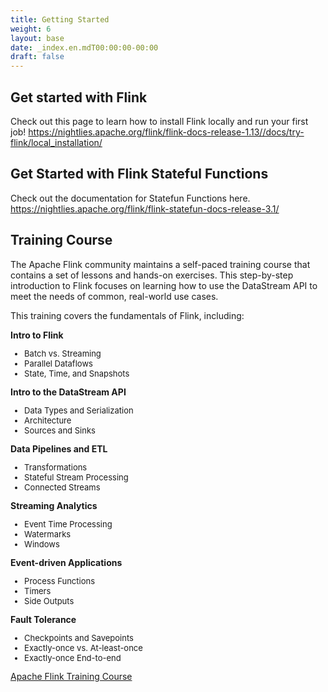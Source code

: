 ```yaml
---
title: Getting Started
weight: 6
layout: base
date: _index.en.mdT00:00:00-00:00
draft: false
---
```



## Get started with Flink

Check out this page to learn how to install Flink locally and run your first job!
https://nightlies.apache.org/flink/flink-docs-release-1.13//docs/try-flink/local_installation/


## Get Started with Flink Stateful Functions

Check out the documentation for Statefun Functions here.
https://nightlies.apache.org/flink/flink-statefun-docs-release-3.1/


## Training Course

The Apache Flink community maintains a self-paced training course that contains
a set of lessons and hands-on exercises. This step-by-step introduction to Flink focuses
on learning how to use the DataStream API to meet the needs of common, real-world use cases.

This training covers the fundamentals of Flink, including:

<div class="row">
    <div class="col-sm-4">
        <div class="panel panel-default">
            <div class="panel-heading">
                <span class="glyphicon glyphicon-blackboard"></span>  <b>Intro to Flink</b>
            </div>
            <div class="panel-body">
                <ul style="font-size: small;">
                    <li>Batch vs. Streaming</li>
                    <li>Parallel Dataflows</li>
                    <li>State, Time, and Snapshots</li>
                </ul>
            </div>
        </div>
    </div>
    <div class="col-sm-4">
        <div class="panel panel-default">
            <div class="panel-heading">
                <span class="glyphicon glyphicon-random"></span> <b>Intro to the DataStream API</b>
            </div>
            <div class="panel-body">
                <ul style="font-size: small;">
                    <li>Data Types and Serialization</li>
                    <li>Architecture</li>
                    <li>Sources and Sinks</li>
                </ul>
            </div>
        </div>
    </div>
    <div class="col-sm-4">
        <div class="panel panel-default">
            <div class="panel-heading">
                <span class="glyphicon glyphicon-copy"></span> <b>Data Pipelines and ETL</b>
            </div>
            <div class="panel-body">
                <ul style="font-size: small;">
                <li>Transformations</li>
                <li>Stateful Stream Processing</li>
                <li>Connected Streams</li>
                </ul>
            </div>
        </div>
    </div>
</div>
<div class="row">
    <div class="col-sm-4">
        <div class="panel panel-default">
            <div class="panel-heading">
                <span class="glyphicon glyphicon-time"></span> <b>Streaming Analytics</b>
            </div>
            <div class="panel-body">
                <ul style="font-size: small;">
                <li>Event Time Processing</li>
                <li>Watermarks</li>
                <li>Windows</li>
                </ul>
            </div>
        </div>
    </div>
    <div class="col-sm-4">
        <div class="panel panel-default">
            <div class="panel-heading">
                <span class="glyphicon glyphicon-log-in"></span> <b>Event-driven Applications</b>
            </div>
            <div class="panel-body">
                <ul style="font-size: small;">
                <li>Process Functions</li>
                <li>Timers</li>
                <li>Side Outputs</li>
                </ul>
            </div>
        </div>
    </div>
    <div class="col-sm-4">
        <div class="panel panel-default">
            <div class="panel-heading">
                <span class="glyphicon glyphicon-ok"></span> <b>Fault Tolerance</b>
            </div>
            <div class="panel-body">
                <ul style="font-size: small;">
                <li>Checkpoints and Savepoints</li>
                <li>Exactly-once vs. At-least-once</li>
                <li>Exactly-once End-to-end</li>
                </ul>
            </div>
        </div>
    </div>
</div>

<div style="margin-bottom: 400px;">
<a href="{{site.DOCS_BASE_URL}}flink-docs-stable/learn-flink" target='_blank'>Apache Flink Training Course <small><span class="glyphicon glyphicon-new-window"></span></small> </a> 
</div>

<!-- 
Any page on this site whose contents aren't tall enough will not render correctly when scrolling.
Hence the margin-bottom on the div above.
-->